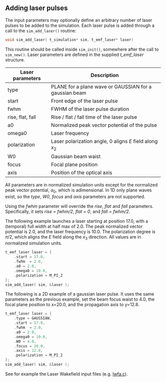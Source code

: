 ## Adding laser pulses

The input parameters may optionally define an arbitrary number of laser pulses to be added to the simulation. Each laser pulse is added through a call to the `sim_add_laser()` routine:

```C
void sim_add_laser( t_simulation* sim, t_emf_laser* laser)
```

This routine should be called inside `sim_init()`, somewhere after the call to `sim_new()`. Laser parameters are defined in the supplied _t\_emf\_laser_ structure.

| Laser parameters| Description|
|---|---|
| type | PLANE for a plane wave or GAUSSIAN for a gaussian beam |
| start | Front edge of the laser pulse |
| fwhm  | FWHM of the laser pulse duration |
| rise, flat, fall  | Rise / flat / fall time of the laser pulse |
| a0  | Normalized peak vector potential of the pulse |
| omega0 | Laser frequency |
| polarization | Laser polarization angle, 0 aligns $E$ field along $x_2$ |
| W0 | Gaussian beam waist |
| focus | Focal plane position |
| axis | Position of the optical axis |

All parameters are in normalized simulation units except for the normalized peak vector potential, $a_0$, which is adimensional. In 1D only plane waves exist, so the _type_, _W0_, _focus_ and _axis_ parameters are not supported.

Using the _fwhm_ parameter will override the _rise_, _flat_ and _fall_ parameters. Specifically, it sets _rise = fwhm/2_, _flat = 0_, and _fall = fwhm/2_.

The following example launches a laser starting at position 17.0, with a (temporal) full width at half max of 2.0. The peak normalized vector potential is 2.0, and the laser frequency is 10.0. The polarization degree is $\pi/2$, which aligns the $E$ field along the $x_3$ direction. All values are in normalized simulation units.

```C
t_emf_laser laser = {
	.start = 17.0,
	.fwhm  = 2.0,
	.a0 = 2.0,
	.omega0 = 10.0,
	.polarization = M_PI_2
};
sim_add_laser( sim, &laser );
```

The following is a 2D example of a gaussian laser pulse. It uses the same parameters as the previous example, set the beam focus waist to 4.0, the focal plane position to x=20.0, and the propagation axis to y=12.8.

```C
t_emf_laser laser = {
	.type = GAUSSIAN,
	.start = 17.0,
	.fwhm  = 2.0,
	.a0 = 2.0,
	.omega0 = 10.0,
	.W0 = 4.0,
	.focus = 20.0,
	.axis = 12.8,
	.polarization = M_PI_2
};
sim_add_laser( sim, &laser );
```

See for example the Laser Wakefield input files (e.g. [lwfa.c](../em1d/input/lwfa.c)).
